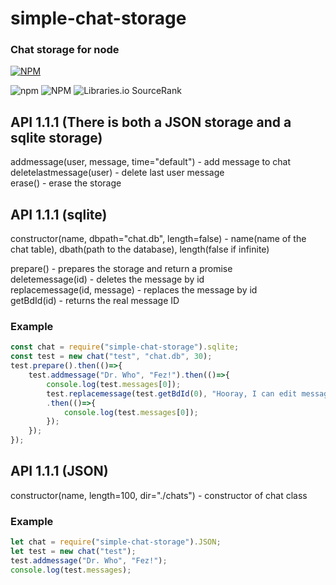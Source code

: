 # simple-chat-storage
### Chat storage for node  
[![NPM](https://nodei.co/npm/simple-chat-storage.png)](https://nodei.co/npm/simple-chat-storage/)  

![npm](https://img.shields.io/npm/v/simple-chat-storage)
![NPM](https://img.shields.io/npm/l/simple-chat-storage)
![Libraries.io SourceRank](https://img.shields.io/librariesio/sourcerank/npm/simple-chat-storage)

## API 1.1.1 (There is both a JSON storage and a sqlite storage)
  
addmessage(user, message, time="default") - add message to chat  
deletelastmessage(user) - delete last user message  
erase() - erase the storage

## API 1.1.1 (sqlite)

constructor(name, dbpath="chat.db", length=false) - name(name of the chat table),  dbath(path to the database), length(false if infinite)

prepare() - prepares the storage and return a promise  
deletemessage(id) - deletes the message by id  
replacemessage(id, message) - replaces the message by id  
getBdId(id) - returns the real message ID  

### Example
```javascript
const chat = require("simple-chat-storage").sqlite;
const test = new chat("test", "chat.db", 30);
test.prepare().then(()=>{
	test.addmessage("Dr. Who", "Fez!").then(()=>{
		console.log(test.messages[0]);
		test.replacemessage(test.getBdId(0), "Hooray, I can edit messages.")
		.then(()=>{
			console.log(test.messages[0]);
		});
	});
});
```

## API 1.1.1 (JSON)

constructor(name, length=100, dir="./chats") - constructor of chat class  

### Example
```javascript
let chat = require("simple-chat-storage").JSON;
let test = new chat("test");
test.addmessage("Dr. Who", "Fez!");
console.log(test.messages);
```